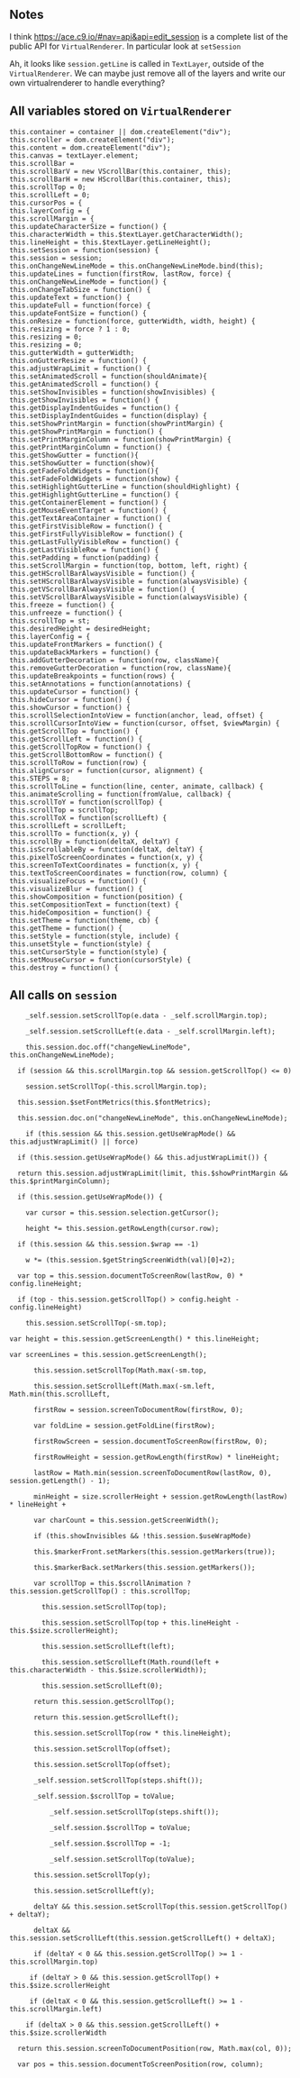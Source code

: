 ## Notes

I think <https://ace.c9.io/#nav=api&api=edit_session> is a complete list of the public API for `VirtualRenderer`. In particular look at `setSession`

Ah, it looks like `session.getLine` is called in `TextLayer`, outside of the `VirtualRenderer`. We can maybe just remove all of the layers and write our own virtualrenderer to handle everything?

## All variables stored on `VirtualRenderer`

    this.container = container || dom.createElement("div");
    this.scroller = dom.createElement("div");
    this.content = dom.createElement("div");
    this.canvas = textLayer.element;
    this.scrollBar = 
    this.scrollBarV = new VScrollBar(this.container, this);
    this.scrollBarH = new HScrollBar(this.container, this);
    this.scrollTop = 0;
    this.scrollLeft = 0;
    this.cursorPos = {
    this.layerConfig = {
    this.scrollMargin = {
    this.updateCharacterSize = function() {
    this.characterWidth = this.$textLayer.getCharacterWidth();
    this.lineHeight = this.$textLayer.getLineHeight();
    this.setSession = function(session) {
    this.session = session;
    this.onChangeNewLineMode = this.onChangeNewLineMode.bind(this);
    this.updateLines = function(firstRow, lastRow, force) {
    this.onChangeNewLineMode = function() {
    this.onChangeTabSize = function() {
    this.updateText = function() {
    this.updateFull = function(force) {
    this.updateFontSize = function() {
    this.onResize = function(force, gutterWidth, width, height) {
    this.resizing = force ? 1 : 0;
    this.resizing = 0;
    this.resizing = 0;
    this.gutterWidth = gutterWidth;
    this.onGutterResize = function() {
    this.adjustWrapLimit = function() {
    this.setAnimatedScroll = function(shouldAnimate){
    this.getAnimatedScroll = function() {
    this.setShowInvisibles = function(showInvisibles) {
    this.getShowInvisibles = function() {
    this.getDisplayIndentGuides = function() {
    this.setDisplayIndentGuides = function(display) {
    this.setShowPrintMargin = function(showPrintMargin) {
    this.getShowPrintMargin = function() {
    this.setPrintMarginColumn = function(showPrintMargin) {
    this.getPrintMarginColumn = function() {
    this.getShowGutter = function(){
    this.setShowGutter = function(show){
    this.getFadeFoldWidgets = function(){
    this.setFadeFoldWidgets = function(show) {
    this.setHighlightGutterLine = function(shouldHighlight) {
    this.getHighlightGutterLine = function() {
    this.getContainerElement = function() {
    this.getMouseEventTarget = function() {
    this.getTextAreaContainer = function() {
    this.getFirstVisibleRow = function() {
    this.getFirstFullyVisibleRow = function() {
    this.getLastFullyVisibleRow = function() {
    this.getLastVisibleRow = function() {
    this.setPadding = function(padding) {
    this.setScrollMargin = function(top, bottom, left, right) {
    this.getHScrollBarAlwaysVisible = function() {
    this.setHScrollBarAlwaysVisible = function(alwaysVisible) {
    this.getVScrollBarAlwaysVisible = function() {
    this.setVScrollBarAlwaysVisible = function(alwaysVisible) {
    this.freeze = function() {
    this.unfreeze = function() {
    this.scrollTop = st;
    this.desiredHeight = desiredHeight;
    this.layerConfig = {
    this.updateFrontMarkers = function() {
    this.updateBackMarkers = function() {
    this.addGutterDecoration = function(row, className){
    this.removeGutterDecoration = function(row, className){
    this.updateBreakpoints = function(rows) {
    this.setAnnotations = function(annotations) {
    this.updateCursor = function() {
    this.hideCursor = function() {
    this.showCursor = function() {
    this.scrollSelectionIntoView = function(anchor, lead, offset) {
    this.scrollCursorIntoView = function(cursor, offset, $viewMargin) {
    this.getScrollTop = function() {
    this.getScrollLeft = function() {
    this.getScrollTopRow = function() {
    this.getScrollBottomRow = function() {
    this.scrollToRow = function(row) {
    this.alignCursor = function(cursor, alignment) {
    this.STEPS = 8;
    this.scrollToLine = function(line, center, animate, callback) {
    this.animateScrolling = function(fromValue, callback) {
    this.scrollToY = function(scrollTop) {
    this.scrollTop = scrollTop;
    this.scrollToX = function(scrollLeft) {
    this.scrollLeft = scrollLeft;
    this.scrollTo = function(x, y) {
    this.scrollBy = function(deltaX, deltaY) {
    this.isScrollableBy = function(deltaX, deltaY) {
    this.pixelToScreenCoordinates = function(x, y) {
    this.screenToTextCoordinates = function(x, y) {
    this.textToScreenCoordinates = function(row, column) {
    this.visualizeFocus = function() {
    this.visualizeBlur = function() {
    this.showComposition = function(position) {
    this.setCompositionText = function(text) {
    this.hideComposition = function() {
    this.setTheme = function(theme, cb) {
    this.getTheme = function() {
    this.setStyle = function(style, include) {
    this.unsetStyle = function(style) {
    this.setCursorStyle = function(style) {
    this.setMouseCursor = function(cursorStyle) {
    this.destroy = function() {


## All calls on `session`

        _self.session.setScrollTop(e.data - _self.scrollMargin.top);

        _self.session.setScrollLeft(e.data - _self.scrollMargin.left);

        this.session.doc.off("changeNewLineMode", this.onChangeNewLineMode);

      if (session && this.scrollMargin.top && session.getScrollTop() <= 0)

        session.setScrollTop(-this.scrollMargin.top);

      this.session.$setFontMetrics(this.$fontMetrics);

      this.session.doc.on("changeNewLineMode", this.onChangeNewLineMode);

        if (this.session && this.session.getUseWrapMode() && this.adjustWrapLimit() || force)

      if (this.session.getUseWrapMode() && this.adjustWrapLimit()) {

      return this.session.adjustWrapLimit(limit, this.$showPrintMargin && this.$printMarginColumn);

      if (this.session.getUseWrapMode()) {

        var cursor = this.session.selection.getCursor();

        height *= this.session.getRowLength(cursor.row);

      if (this.session && this.session.$wrap == -1)

        w *= (this.session.$getStringScreenWidth(val)[0]+2);

      var top = this.session.documentToScreenRow(lastRow, 0) * config.lineHeight;

      if (top - this.session.getScrollTop() > config.height - config.lineHeight)

        this.session.setScrollTop(-sm.top);

    var height = this.session.getScreenLength() * this.lineHeight;

    var screenLines = this.session.getScreenLength();

          this.session.setScrollTop(Math.max(-sm.top,

          this.session.setScrollLeft(Math.max(-sm.left, Math.min(this.scrollLeft, 

          firstRow = session.screenToDocumentRow(firstRow, 0);

          var foldLine = session.getFoldLine(firstRow);

          firstRowScreen = session.documentToScreenRow(firstRow, 0);

          firstRowHeight = session.getRowLength(firstRow) * lineHeight;

          lastRow = Math.min(session.screenToDocumentRow(lastRow, 0), session.getLength() - 1);

          minHeight = size.scrollerHeight + session.getRowLength(lastRow) * lineHeight +

          var charCount = this.session.getScreenWidth();

          if (this.showInvisibles && !this.session.$useWrapMode)

          this.$markerFront.setMarkers(this.session.getMarkers(true));

          this.$markerBack.setMarkers(this.session.getMarkers());

          var scrollTop = this.$scrollAnimation ? this.session.getScrollTop() : this.scrollTop;

            this.session.setScrollTop(top);

            this.session.setScrollTop(top + this.lineHeight - this.$size.scrollerHeight);

            this.session.setScrollLeft(left);

            this.session.setScrollLeft(Math.round(left + this.characterWidth - this.$size.scrollerWidth));

            this.session.setScrollLeft(0);

          return this.session.getScrollTop();

          return this.session.getScrollLeft();

          this.session.setScrollTop(row * this.lineHeight);

          this.session.setScrollTop(offset);

          this.session.setScrollTop(offset);

          _self.session.setScrollTop(steps.shift());

          _self.session.$scrollTop = toValue;

              _self.session.setScrollTop(steps.shift());

              _self.session.$scrollTop = toValue;

              _self.session.$scrollTop = -1;

              _self.session.setScrollTop(toValue);

          this.session.setScrollTop(y);

          this.session.setScrollLeft(y);

          deltaY && this.session.setScrollTop(this.session.getScrollTop() + deltaY);

          deltaX && this.session.setScrollLeft(this.session.getScrollLeft() + deltaX);

          if (deltaY < 0 && this.session.getScrollTop() >= 1 - this.scrollMargin.top)

         if (deltaY > 0 && this.session.getScrollTop() + this.$size.scrollerHeight

         if (deltaX < 0 && this.session.getScrollLeft() >= 1 - this.scrollMargin.left)

        if (deltaX > 0 && this.session.getScrollLeft() + this.$size.scrollerWidth

      return this.session.screenToDocumentPosition(row, Math.max(col, 0));

      var pos = this.session.documentToScreenPosition(row, column);
